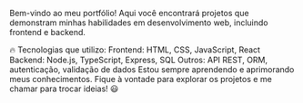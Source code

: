 Bem-vindo ao meu portfólio! Aqui você encontrará projetos que demonstram minhas habilidades em desenvolvimento web, incluindo frontend e backend.

🔥 Tecnologias que utilizo:
Frontend: HTML, CSS, JavaScript, React
Backend: Node.js, TypeScript, Express, SQL
Outros: API REST, ORM, autenticação, validação de dados
Estou sempre aprendendo e aprimorando meus conhecimentos. Fique à vontade para explorar os projetos e me chamar para trocar ideias! 😃
